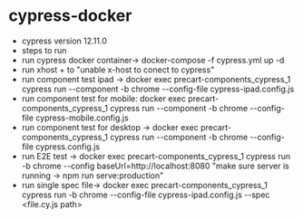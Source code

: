 # cypress-docker

- cypress version 12.11.0
- steps to run
- run cypress docker container->  docker-compose -f cypress.yml up -d
- run xhost + to "unable x-host to conect to cypress"
- run component test ipad -> docker exec precart-components_cypress_1 cypress run --component -b chrome --config-file cypress-ipad.config.js
- run component test for mobile: docker exec precart-components_cypress_1 cypress run --component -b chrome --config-file cypress-mobile.config.js
- run component test for desktop -> docker exec precart-components_cypress_1 cypress run --component -b chrome --config-file cypress.config.js
- run E2E test -> docker exec precart-components_cypress_1 cypress run -b chrome --config baseUrl=http://localhost:8080 "make sure server is running -> npm run serve:production" 
- run single spec file->  docker exec precart-components_cypress_1 cypress run -b chrome --config-file cypress-ipad.config.js --spec <file.cy.js path>
